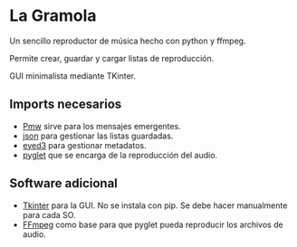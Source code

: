 # La Gramola

Un sencillo reproductor de música hecho con python y ffmpeg.

Permite crear, guardar y cargar listas de reproducción.

GUI minimalista mediante TKinter.

## Imports necesarios
- [Pmw](https://pypi.org/project/Pmw/) sirve para los mensajes emergentes.
- [json](https://docs.python.org/3/library/json.html) para gestionar las listas guardadas.
- [eyed3](https://pypi.org/project/eyeD3/) para gestionar metadatos.
- [pyglet](https://pypi.org/project/pyglet/) que se encarga de la reproducción del audio.

## Software adicional
- [Tkinter](https://wiki.python.org/moin/TkInter) para la GUI. No se instala con pip. Se debe hacer manualmente para cada SO.
- [FFmpeg](https://ffmpeg.org/) como base para que pyglet pueda reproducir los archivos de audio.
